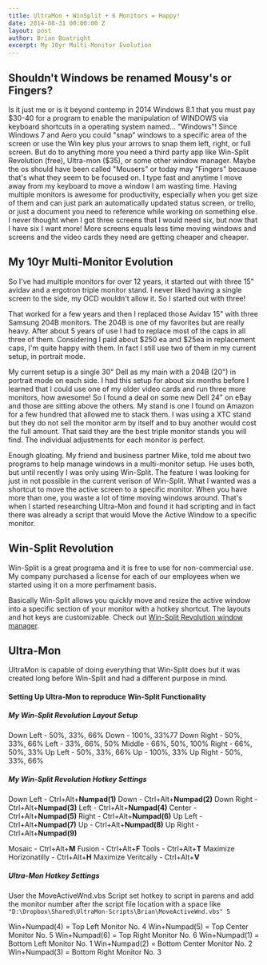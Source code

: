 ```yaml
---
title: UltraMon + WinSplit + 6 Monitors = Happy!
date: 2014-08-31 00:00:00 Z
layout: post
author: Brian Boatright
excerpt: My 10yr Multi-Monitor Evolution
---
```


## Shouldn't Windows be renamed Mousy's or Fingers?
Is it just me or is it beyond contemp in 2014 Windows 8.1 that you must pay $30-40 for a program to enable the manipulation of WINDOWS via keyboard shortcuts in a operating system named... "Windows"! Since Windows 7 and Aero you could "snap" windows to a specific area of the screen or use the Win key plus your arrows to snap them left, right, or full screen. But do to anything more you need a third party app like Win-Split Revolution (free), Ultra-mon ($35), or some other window manager. Maybe the os should have been called "Mousers" or today may "Fingers" because that's what they seem to be focused on. I type fast and anytime I move away from my keyboard to move a window I am wasting time. Having multiple monitors is awesome for productivity, especially when you get size of them and can just park an automatically updated status screen, or trello, or just a document you need to reference while working on something else. I never thought when I got three screens that I would need six, but now that I have six I want more! More screens equals less time moving windows and screens and the video cards they need are getting cheaper and cheaper. 

## My 10yr Multi-Monitor Evolution

So I've had multiple monitors for over 12 years, it started out with three 15" avidav and a ergotron triple monitor stand. I never liked having a single screen to the side, my OCD wouldn't allow it. So I started out with three!

That worked for a few years and then I replaced those Avidav 15" with three Samsung 204B monitors. The 204B is one of my favorites but are really heavy. After about 5 years of use I had to replace most of the caps in all three of them. Considering I paid about $250 ea and $25ea in replacement caps, I'm quite happy with them. In fact I still use two of them in my current setup, in portrait mode.

My current setup is a single 30" Dell as my main with a 204B (20") in portrait mode on each side. I had this setup for about six months before I learned that I could use one of my older video cards and run three more monitors, how awesome! So I found a deal on some new Dell 24" on eBay and those are sitting above the others. My stand is one I found on Amazon for a few hundred that allowed me to stack them. I was using a XTC stand but they do not sell the monitor arm by itself and to buy another would cost the full amount. That said they are the best triple monitor stands you will find. The individual adjustments for each monitor is perfect.

Enough gloating. My friend and business partner Mike, told me about two programs to help manage windows in a multi-monitor setup. He uses both, but until recently I was only using Win-Split. The feature I was looking for just in not possible in the current verison of Win-Split. What I wanted was a shortcut to move the active screen to a specific monitor. When you have more than one, you waste a lot of time moving windows around. That's when I started researching Ultra-Mon and found it had scripting and in fact there was already a script that would Move the Active Window to a specific monitor.

## Win-Split Revolution
Win-Split is a great programa and it is free to use for non-commercial use. My company purchased a license for each of our employees when we started using it on a more perfmament basis. 

Basically Win-Split allows you quickly move and resize the active window  into a specific section of your monitor with a hotkey shortcut. The layouts and hot keys are customizable. Check out [Win-Split Revolution window manager](http://winsplit-revolution.com/).

## Ultra-Mon
UltraMon is capable of doing everything that Win-Split does but it was created long before Win-Split and had a different purpose in mind. 

#### Setting Up Ultra-Mon to reproduce Win-Split Functionality

##### My Win-Split Revolution Layout Setup
Down Left - 50%, 33%, 66%
Down - 100%, 33%77
Down Right - 50%, 33%, 66%
Left - 33%, 66%, 50%
Middle - 66%, 50%, 100%
Right - 66%, 50%, 33%
Up Left - 50%, 33%, 66%
Up - 100%, 33%
Up Right - 50%, 33%, 66%

##### My Win-Split Revolution Hotkey Settings
Down Left	- Ctrl+Alt+**Numpad(1)**
Down		- Ctrl+Alt+**Numpad(2)**
Down Right	- Ctrl+Alt+**Numpad(3)**
Left		- Ctrl+Alt+**Numpad(4)**
Center		- Ctrl+Alt+**Numpad(5)**
Right		- Ctrl+Alt+**Numpad(6)**
Up Left		- Ctrl+Alt+**Numpad(7)**
Up			- Ctrl+Alt+**Numpad(8)**
Up Right	- Ctrl+Alt+**Numpad(9)**

Mosaic - Ctrl+Alt+**M**
Fusion - Ctrl+Alt+**F**
Tools - Ctrl+Alt+**T**
Maximize Horizonatilly - Ctrl+Alt+**H**
Maximize Veritcally - Ctrl+Alt+**V**

##### Ultra-Mon Hotkey Settings
User the MoveActiveWnd.vbs Script
set hotkey to script in parens and add the monitor number after the script file location with a space like
`"D:\Dropbox\Shared\UltraMon-Scripts\Brian\MoveActiveWnd.vbs" 5`



Win+Numpad(4) = Top Left Monitor No. 4
Win+Numpad(5) = Top Center Monitor No. 5
Win+Numpad(6) = Top Right Monitor No. 6 
Win+Numpad(1) = Bottom Left Monitor No. 1
Win+Numpad(2) = Bottom Center Monitor No. 2
Win+Numpad(3) = Bottom Right Monitor No. 3
